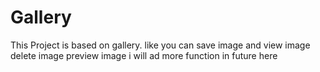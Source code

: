 # Gallery
This Project is based on gallery. like you can save image and view image delete image preview image i will ad more function in future here
